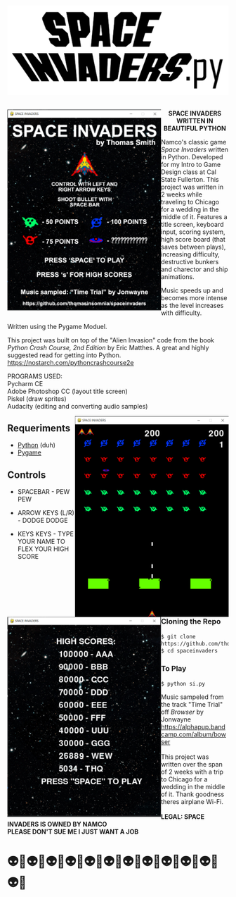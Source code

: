 

![](images/logo.png)
##


##
<img align="left" width="350" src="images/screen1.PNG">
<p align=center><strong>SPACE INVADERS WRITTEN IN BEAUTIFUL PYTHON</p></strong>

Namco's classic game <i>Space Invaders</i> written in Python. Developed for my Intro to Game Design class at Cal State Fullerton.
This project was written in 2 weeks while traveling to Chicago for a wedding in the middle of it. Features a title screen, keyboard input, scoring system,
high score board (that saves between plays), increasing difficulty, destructive bunkers and charector and ship animations. 

Music speeds up and becomes more intense as the level increases with difficulty.

Written using the Pygame Moduel.

This project was built on top of the "Alien Invasion" code from the book <i>Python Crash Course, 2nd Edition</i> by Eric Matthes.
A great and highly suggested read for getting into Python.
https://nostarch.com/pythoncrashcourse2e

PROGRAMS USED:<br>
Pycharm CE<br>
Adobe Photoshop CC (layout title screen)<br>
Piskel (draw sprites)<br>
Audacity (editing and converting audio samples)<br>


<img align="right" width="350" src="images/screen3.PNG">

## Requeriments
- [Python](https://www.python.org/) (duh)
- [Pygame](https://www.pygame.org/)

## Controls

- SPACEBAR - PEW PEW

- ARROW KEYS (L/R) - DODGE DODGE

- KEYS KEYS - TYPE YOUR NAME TO FLEX YOUR HIGH SCORE


<br>
<br>
<br>
<br>
<br>

<img align="left" width="350" src="images/screen2.PNG">

### Cloning the Repo
```
$ git clone https://github.com/thqmasinsomnia/spaceinvaders
$ cd spaceinvaders
```

### To Play 

```
$ python si.py
``` 
Music sampeled from the track "Time Trial" off <i>Browser</i> by Jonwayne
<br> https://alphapup.bandcamp.com/album/bowser
<br>
<br>This project was written over the span of 2 weeks with a trip to Chicago for a wedding in the middle of it. Thank goodness theres airplane Wi-Fi.
<br>
<br><b> LEGAL: SPACE INVADERS IS OWNED BY NAMCO
<br>PLEASE DON'T SUE ME I JUST WANT A JOB</b>

<h1>👽🚀👽🚀👽🚀👽🚀👽🚀👽🚀👽🚀👽🚀👽🚀👽🚀👽🚀👽🚀</h1>
